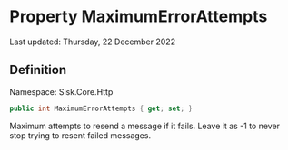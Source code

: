 # Property MaximumErrorAttempts
Last updated: Thursday, 22 December 2022

## Definition
Namespace: Sisk.Core.Http

```csharp
public int MaximumErrorAttempts { get; set; }
```

Maximum attempts to resend a message if it fails. Leave it as -1 to never stop trying to resent failed messages.

